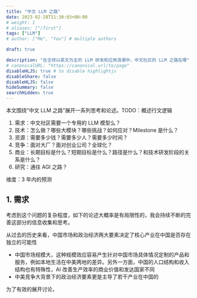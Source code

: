```yaml
---
title: "中文 LLM 之路"
date: 2023-02-28T11:30:03+00:00
# weight: 1
# aliases: ["/first"]
tags: ["LLM"]
# author: ["Me", "You"] # multiple authors

draft: true

description: "在全球以英文为主的 LLM 研发和应用浪潮中，中文社区的 LLM 之路在哪"
# canonicalURL: "https://canonical.url/to/page"
disableHLJS: true # to disable highlightjs
disableShare: false
disableHLJS: false
hideSummary: false
searchHidden: true
---
```


本文围绕“中文 LLM 之路”展开一系列思考和论述。TODO：概述行文逻辑

1. 需求：中文社区需要一个专用的 LLM 模型么？
2. 技术：怎么做？哪些大模块？哪些挑战？如何应对？Milestone 是什么？
3. 资源：需要多少钱？需要多少人？需要多少时间？
4. 竞争：面对大厂？面对创业公司？全球化？
5. 商业：长期目标是什么？短期目标是什么？路径是什么？和技术研发阶段的关系是什么？
6. 研究：通往 AGI 之路？

维度：3 年内的预测

## 1. 需求

考虑到这个问题的复杂程度，如下的论述大概率是有局限性的，我会持续不断的完善这部分的信息收集和思考。

从过去的历史来看，中国市场和政治经济两大要素决定了核心产业在中国是否存在独立的可能性
- 中国市场规模大，这种规模效应容易产生针对中国市场具体情况定制的产品和服务，例如本地生活在中美两地的差异。另外一方面，中国的人口结构和收入结构也有特殊性，AI 改善生产效率的商业价值和发达国家不同
- 中美竞争大背景下的政治经济要素更是主导了若干产业在中国的

为了有效的展开讨论，
